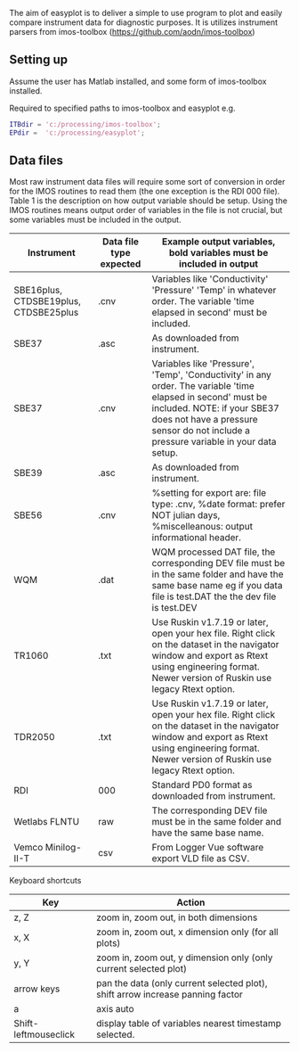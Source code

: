 The aim of easyplot is to deliver a simple to use program to plot and easily 
compare instrument data for diagnostic purposes. It is utilizes instrument 
parsers from imos-toolbox (https://github.com/aodn/imos-toolbox)

## Setting up

Assume the user has Matlab installed, and some form of imos-toolbox installed.

Required to specified paths to imos-toolbox and easyplot e.g.

```matlab
ITBdir = 'c:/processing/imos-toolbox';
EPdir =  'c:/processing/easyplot';
```


## Data files

Most raw instrument data files will require some sort of conversion in order for the IMOS routines to read them (the one exception is the RDI 000 file). Table 1 is the description on how output variable should be setup.  Using the IMOS routines means output order of variables in the file is not crucial, but some variables must be included in the output.


| Instrument |	Data file type expected	| Example output variables, bold variables must be included in output |
| --- | --- | --- |
| SBE16plus, CTDSBE19plus, CTDSBE25plus	| .cnv | Variables like 'Conductivity' 'Pressure' 'Temp' in whatever order. The variable 'time elapsed in second' must be included. |
| SBE37	| .asc |	As downloaded from instrument. |
| SBE37	| .cnv |	Variables like 'Pressure', 'Temp', 'Conductivity' in any order. The variable 'time elapsed in second' must be included. NOTE: if your SBE37 does not have a pressure sensor do not include a pressure variable in your data setup. |
| SBE39	| .asc |	As downloaded from instrument. |
| SBE56	| .cnv |	%setting for export are: file type: .cnv, %date format: prefer NOT julian days, %miscelleanous: output informational header. |
| WQM	| .dat	| WQM processed DAT file, the corresponding DEV file must be in the same folder and have the same base name eg if you data file is test.DAT the the dev file is test.DEV |
| TR1060	| .txt	| Use Ruskin v1.7.19 or later, open your hex file. Right click on the dataset in the navigator window and export as Rtext using engineering format. Newer version of Ruskin use legacy Rtext option. |
| TDR2050	| .txt	| Use Ruskin v1.7.19 or later, open your hex file. Right click on the dataset in the navigator window and export as Rtext using engineering format. Newer version of Ruskin use legacy Rtext option. |
| RDI	| 000	| Standard PD0 format as downloaded from instrument. |
| Wetlabs FLNTU	| raw	| The corresponding DEV file must be in the same folder and have the same base name. |
| Vemco Minilog-II-T	| csv	| From Logger Vue software export VLD file as CSV. |


Keyboard shortcuts

| Key | Action |
| --- | --- |
| z, Z | zoom in, zoom out, in both dimensions |
| x, X | zoom in, zoom out, x dimension only (for all plots) |
| y, Y | zoom in, zoom out, y dimension only (only current selected plot) |
| arrow keys | pan the data (only current selected plot), shift arrow increase panning factor |
| a | axis auto |
| Shift-leftmouseclick | display table of variables nearest timestamp selected. |